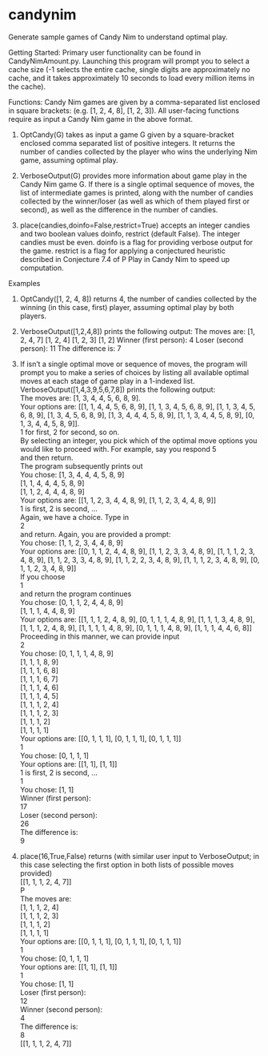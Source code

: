 # candynim
Generate sample games of Candy Nim to understand optimal play.


Getting Started: 
Primary user functionality can be found in CandyNimAmount.py. 
Launching this program will prompt you to select a cache size (-1 selects the entire cache, single digits are approximately no cache, and it takes approximately 10 seconds to load every million items in the cache).

Functions: 
Candy Nim games are given by a comma-separated list enclosed in square brackets:
(e.g. [1, 2, 4, 8], [1, 2, 3]). All user-facing functions require as input a Candy Nim game in the above format.

1. OptCandy(G) takes as input a game G given by a square-bracket enclosed comma separated list of positive integers. It returns the number of candies collected by the player who wins the underlying Nim game, assuming optimal play.

2. VerboseOutput(G) provides more information about game play in the Candy Nim game G. If there is a single optimal sequence of moves, the list of intermediate games is printed, along with the number of candies collected by the winner/loser (as well as which of them played first or second), as well as the difference in the number of candies.

3. place(candies,doinfo=False,restrict=True) accepts an integer candies and two boolean values doinfo, restrict (default False). The integer candies must be even. doinfo is a flag for providing verbose output for the game. restrict is a flag for applying a conjectured heuristic described in Conjecture 7.4 of P Play in Candy Nim to speed up computation.

Examples 

1. OptCandy([1, 2, 4, 8]) returns 4, the number of candies collected by the winning (in this case, first) player, assuming optimal play by both players.

2. VerboseOutput([1,2,4,8]) prints the following output:
The moves are:
[1, 2, 4, 7]
[1, 2, 4]
[1, 2, 3]
[1, 2]
Winner (first person):
4
Loser (second person):
11
The difference is:
7

3. If isn’t a single optimal move or sequence of moves, the program will prompt you to make a series of choices by listing all available optimal moves at each stage of game play in a 1-indexed list.  
VerboseOutput([1,4,3,9,5,6,7,8]) prints the following output:  
The moves are: [1, 3, 4, 4, 5, 6, 8, 9].   
Your options are:  [[1, 1, 4, 4, 5, 6, 8, 9], [1, 1, 3, 4, 5, 6, 8, 9], [1, 1, 3, 4, 5, 6, 8, 9], [1, 3, 4, 5, 6, 8, 9], [1, 3, 4, 4, 4, 5, 8, 9], [1, 1, 3, 4, 4, 5, 8, 9], [0, 1, 3, 4, 4, 5, 8, 9]].   
1 for first, 2 for second, so on.     
By selecting an integer, you pick which of the optimal move options you would like to proceed with. For example, say you respond
5  
and then return.   
The program subsequently prints out  
You chose:  [1, 3, 4, 4, 4, 5, 8, 9]  
[1, 1, 4, 4, 4, 5, 8, 9]  
[1, 1, 2, 4, 4, 4, 8, 9]  
Your options are:  [[1, 1, 2, 3, 4, 4, 8, 9], [1, 1, 2, 3, 4, 4, 8, 9]]   
1 is first, 2 is second, ...  
Again, we have a choice. Type in  
2  
and return. Again, you are provided a prompt:  
You chose:  [1, 1, 2, 3, 4, 4, 8, 9]  
Your options are:  [[0, 1, 1, 2, 4, 4, 8, 9], [1, 1, 2, 3, 3, 4, 8, 9], [1, 1, 1, 2, 3, 4, 8, 9], [1, 1, 2, 3, 3, 4, 8, 9], [1, 1, 2, 2, 3, 4, 8, 9], [1, 1, 1, 2, 3, 4, 8, 9], [0, 1, 1, 2, 3, 4, 8, 9]]  
If you choose  
1  
and return the program continues  
You chose:  [0, 1, 1, 2, 4, 4, 8, 9]  
[1, 1, 1, 4, 4, 8, 9]  
Your options are:  [[1, 1, 1, 2, 4, 8, 9], [0, 1, 1, 1, 4, 8, 9], [1, 1, 1, 3, 4, 8, 9], [1, 1, 1, 2, 4, 8, 9], [1, 1, 1, 1, 4, 8, 9], [0, 1, 1, 1, 4, 8, 9], [1, 1, 1, 4, 4, 6, 8]]  
Proceeding in this manner, we can provide input  
2  
You chose:  [0, 1, 1, 1, 4, 8, 9]  
[1, 1, 1, 8, 9]  
[1, 1, 1, 6, 8]  
[1, 1, 1, 6, 7]  
[1, 1, 1, 4, 6]  
[1, 1, 1, 4, 5]  
[1, 1, 1, 2, 4]  
[1, 1, 1, 2, 3]  
[1, 1, 1, 2]  
[1, 1, 1, 1]  
Your options are:  [[0, 1, 1, 1], [0, 1, 1, 1], [0, 1, 1, 1]]  
1  
You chose:  [0, 1, 1, 1]  
Your options are:  [[1, 1], [1, 1]]  
1 is first, 2 is second, ...  
1  
You chose:  [1, 1]  
Winner (first person):  
17  
Loser (second person):  
26  
The difference is:  
9  
4. place(16,True,False) returns (with similar user input to VerboseOutput; in this case selecting the first option in both lists of possible moves provided)  
[[1, 1, 1, 2, 4, 7]]  
P  
The moves are:  
[1, 1, 1, 2, 4]  
[1, 1, 1, 2, 3]  
[1, 1, 1, 2]  
[1, 1, 1, 1]  
Your options are:  [[0, 1, 1, 1], [0, 1, 1, 1], [0, 1, 1, 1]]  
1  
You chose:  [0, 1, 1, 1]  
Your options are:  [[1, 1], [1, 1]]  
1  
You chose:  [1, 1]  
Loser (first person):  
12  
Winner (second person):  
4  
The difference is:  
8  
[[1, 1, 1, 2, 4, 7]]  
